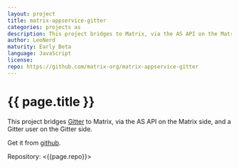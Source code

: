 ```yaml
---
layout: project
title: matrix-appservice-gitter
categories: projects as
description: This project bridges to Matrix, via the AS API on the Matrix side, and a Gitter user on the Gitter side.
author: LeoNerd
maturity: Early Beta
language: JavaScript
license: 
repo: https://github.com/matrix-org/matrix-appservice-gitter
---
```


# {{ page.title }}
This project bridges [Gitter](https://gitter.im) to Matrix, via the AS API on the Matrix side, and a Gitter user on the Gitter side.

Get it from [github](https://github.com/matrix-org/matrix-appservice-gitter).

Repository: <{{page.repo}}>
